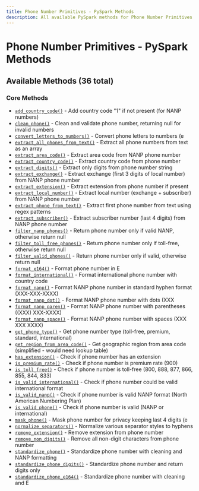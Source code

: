 ```yaml
---
title: Phone Number Primitives - PySpark Methods
description: All available PySpark methods for Phone Number Primitives
---
```


# Phone Number Primitives - PySpark Methods

## Available Methods (36 total)


### Core Methods

- [`add_country_code()`](./add_country_code.md) - Add country code "1" if not present (for NANP numbers)
- [`clean_phone()`](./clean_phone.md) - Clean and validate phone number, returning null for invalid numbers
- [`convert_letters_to_numbers()`](./convert_letters_to_numbers.md) - Convert phone letters to numbers (e
- [`extract_all_phones_from_text()`](./extract_all_phones_from_text.md) - Extract all phone numbers from text as an array
- [`extract_area_code()`](./extract_area_code.md) - Extract area code from NANP phone number
- [`extract_country_code()`](./extract_country_code.md) - Extract country code from phone number
- [`extract_digits()`](./extract_digits.md) - Extract only digits from phone number string
- [`extract_exchange()`](./extract_exchange.md) - Extract exchange (first 3 digits of local number) from NANP phone number
- [`extract_extension()`](./extract_extension.md) - Extract extension from phone number if present
- [`extract_local_number()`](./extract_local_number.md) - Extract local number (exchange + subscriber) from NANP phone number
- [`extract_phone_from_text()`](./extract_phone_from_text.md) - Extract first phone number from text using regex patterns
- [`extract_subscriber()`](./extract_subscriber.md) - Extract subscriber number (last 4 digits) from NANP phone number
- [`filter_nanp_phones()`](./filter_nanp_phones.md) - Return phone number only if valid NANP, otherwise return null
- [`filter_toll_free_phones()`](./filter_toll_free_phones.md) - Return phone number only if toll-free, otherwise return null
- [`filter_valid_phones()`](./filter_valid_phones.md) - Return phone number only if valid, otherwise return null
- [`format_e164()`](./format_e164.md) - Format phone number in E
- [`format_international()`](./format_international.md) - Format international phone number with country code
- [`format_nanp()`](./format_nanp.md) - Format NANP phone number in standard hyphen format (XXX-XXX-XXXX)
- [`format_nanp_dot()`](./format_nanp_dot.md) - Format NANP phone number with dots (XXX
- [`format_nanp_paren()`](./format_nanp_paren.md) - Format NANP phone number with parentheses ((XXX) XXX-XXXX)
- [`format_nanp_space()`](./format_nanp_space.md) - Format NANP phone number with spaces (XXX XXX XXXX)
- [`get_phone_type()`](./get_phone_type.md) - Get phone number type (toll-free, premium, standard, international)
- [`get_region_from_area_code()`](./get_region_from_area_code.md) - Get geographic region from area code (simplified - would need lookup table)
- [`has_extension()`](./has_extension.md) - Check if phone number has an extension
- [`is_premium_rate()`](./is_premium_rate.md) - Check if phone number is premium rate (900)
- [`is_toll_free()`](./is_toll_free.md) - Check if phone number is toll-free (800, 888, 877, 866, 855, 844, 833)
- [`is_valid_international()`](./is_valid_international.md) - Check if phone number could be valid international format
- [`is_valid_nanp()`](./is_valid_nanp.md) - Check if phone number is valid NANP format (North American Numbering Plan)
- [`is_valid_phone()`](./is_valid_phone.md) - Check if phone number is valid (NANP or international)
- [`mask_phone()`](./mask_phone.md) - Mask phone number for privacy keeping last 4 digits (e
- [`normalize_separators()`](./normalize_separators.md) - Normalize various separator styles to hyphens
- [`remove_extension()`](./remove_extension.md) - Remove extension from phone number
- [`remove_non_digits()`](./remove_non_digits.md) - Remove all non-digit characters from phone number
- [`standardize_phone()`](./standardize_phone.md) - Standardize phone number with cleaning and NANP formatting
- [`standardize_phone_digits()`](./standardize_phone_digits.md) - Standardize phone number and return digits only
- [`standardize_phone_e164()`](./standardize_phone_e164.md) - Standardize phone number with cleaning and E
